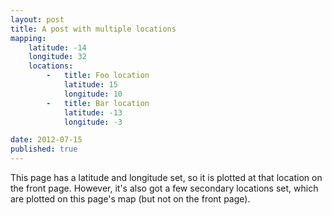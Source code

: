 ```yaml
---
layout: post
title: A post with multiple locations
mapping:
    latitude: -14
    longitude: 32
    locations:
        -   title: Foo location
            latitude: 15
            longitude: 10
        -   title: Bar location
            latitude: -13
            longitude: -3

date: 2012-07-15
published: true
---
```


This page has a latitude and longitude set, so it is plotted at that location on the front page. However, it's also got a few secondary locations set, which are plotted on this page's map (but not on the front page).